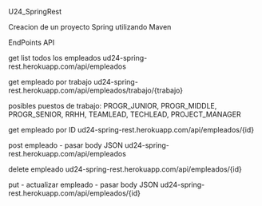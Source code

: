 U24_SpringRest

Creacion de un proyecto Spring utilizando Maven

EndPoints API

get list todos los empleados
ud24-spring-rest.herokuapp.com/api/empleados

get empleado por trabajo
ud24-spring-rest.herokuapp.com/api/empleados/trabajo/{trabajo}

posibles puestos de trabajo: 
PROGR_JUNIOR, PROGR_MIDDLE, PROGR_SENIOR, RRHH, 
TEAMLEAD, TECHLEAD, PROJECT_MANAGER

get empleado por ID
ud24-spring-rest.herokuapp.com/api/empleados/{id}

post empleado - pasar body JSON
ud24-spring-rest.herokuapp.com/api/empleados

delete empleado
ud24-spring-rest.herokuapp.com/api/empleados/{id}

put - actualizar empleado - pasar body JSON
ud24-spring-rest.herokuapp.com/api/empleados/{id}
